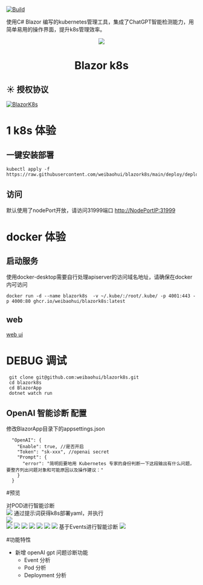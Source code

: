 [![Build](https://github.com/weibaohui/blazork8s/actions/workflows/BlazorApp.yml/badge.svg)](https://github.com/weibaohui/blazork8s/actions/workflows/server.yml)

使用C# Blazor 编写的kubernetes管理工具，集成了ChatGPT智能检测能力，用简单易用的操作界面，提升k8s管理效率。

<p align="center">
  <a href="https://github.com/weibaohui/blazork8s">
    <img src="https://raw.githubusercontent.com/weibaohui/blazork8s/main/BlazorApp/wwwroot/pro_icon.svg">
  </a>
</p>

<h1 align="center"> Blazor k8s </h1>

## ☀️ 授权协议

[![BlazorK8s](https://img.shields.io/badge/License-MIT-blue?style=flat-square)](https://github.com/weibaohui/blazork8s/blob/master/LICENSE)

# 1 k8s 体验

## 一键安装部署

```docker
kubectl apply -f https://raw.githubusercontent.com/weibaohui/blazork8s/main/deploy/deployment.yaml
```

## 访问

默认使用了nodePort开放，请访问31999端口
[http://NodePortIP:31999](http://127.0.0.1:31999)

# docker 体验

## 启动服务

使用docker-desktop需要自行处理apiserver的访问域名地址，请确保在docker内可访问

```docker
docker run -d --name blazork8s  -v ~/.kube/:/root/.kube/ -p 4001:443 -p 4000:80 ghcr.io/weibaohui/blazork8s:latest
```

## web

[web ui](http://localhost:4000)

# DEBUG 调试

```
 git clone git@github.com:weibaohui/blazork8s.git
 cd blazork8s
 cd BlazorApp
 dotnet watch run
```

## OpenAI 智能诊断 配置

修改BlazorApp目录下的appsettings.json

```
  "OpenAI": {
    "Enable": true, //是否开启
    "Token": "sk-xxx", //openai secret
    "Prompt": {
      "error": "简明扼要地用 Kubernetes 专家的身份判断一下这段输出有什么问题，要整齐列出问题对象和可能原因以及操作建议："
    }
  }
```

#预览
<p align="left">
对POD进行智能诊断<br>
 <img src="https://raw.githubusercontent.com/weibaohui/blazork8s/main/docs/img/POD-analyze.gif">
通过提示词获得k8s部署yaml，并执行<br>
     <img src="https://raw.githubusercontent.com/weibaohui/blazork8s/main/docs/img/gpt-deploy.gif">
<br>
     <img src="https://raw.githubusercontent.com/weibaohui/blazork8s/main/docs/img/node.png">
     <img src="https://raw.githubusercontent.com/weibaohui/blazork8s/main/docs/img/deploy.png">
     <img src="https://raw.githubusercontent.com/weibaohui/blazork8s/main/docs/img/deploy-1.png">
     <img src="https://raw.githubusercontent.com/weibaohui/blazork8s/main/docs/img/rs.png">
     <img src="https://raw.githubusercontent.com/weibaohui/blazork8s/main/docs/img/rs-1.png">
     <img src="https://raw.githubusercontent.com/weibaohui/blazork8s/main/docs/img/pod.png">
     <img src="https://raw.githubusercontent.com/weibaohui/blazork8s/main/docs/img/pod-1.png">
基于Events进行智能诊断
<img src="https://raw.githubusercontent.com/weibaohui/blazork8s/main/docs/img/events-advice.png">

</p>

#功能特性

* 新增 openAI gpt 问题诊断功能
    * Event 分析
    * Pod 分析
    * Deployment 分析
